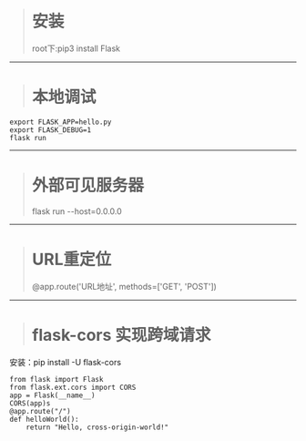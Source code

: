 ># 安装
>root下:pip3 install Flask
***
># 本地调试
	export FLASK_APP=hello.py
	export FLASK_DEBUG=1
	flask run
***
># 外部可见服务器
>flask run --host=0.0.0.0
***
># URL重定位
>@app.route('URL地址', methods=['GET', 'POST'])
***
># flask-cors 实现跨域请求
安装：pip install -U flask-cors

	from flask import Flask
	from flask.ext.cors import CORS
	app = Flask(__name__)
	CORS(app)s
	@app.route("/")
	def helloWorld():
  		return "Hello, cross-origin-world!"